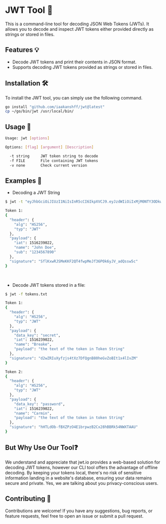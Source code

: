 # JWT Tool 🚀

This is a command-line tool for decoding JSON Web Tokens (JWTs). It allows you to decode and inspect JWT tokens either provided directly as strings or stored in files.

## Features 💡

- Decode JWT tokens and print their contents in JSON format.
- Supports decoding JWT tokens provided as strings or stored in files.

## Installation 🛠️ 

To install the JWT tool, you can simply use the following command.

```bash
go install "github.com/iaakanshff/jwt@latest"
cp ~/go/bin/jwt /usr/local/bin/
```
## Usage 📝

```bash
Usage: jwt [options]

Options: [flag] [argument] [Description]

  -t string     JWT token string to decode
  -f FILE       File containing JWT tokens
  -v none       Check current version
```

## Examples 📄

- Decoding a JWT String

```bash
$ jwt -t "eyJhbGciOiJIUzI1NiIsInR5cCI6IkpXVCJ9.eyJzdWIiOiIxMjM0NTY3ODkwIiwibmFtZSI6IkpvaG4gRG9lIiwiaWF0IjoxNTE2MjM5MDIyfQ.SflKxwRJSMeKKF2QT4fwpMeJf36POk6yJV_adQssw5c"

Token 1:
{
  "header": {
    "alg": "HS256",
    "typ": "JWT"
  },
  "payload": {
    "iat": 1516239022,
    "name": "John Doe",
    "sub": "1234567890"
  },
  "signature": "SflKxwRJSMeKKF2QT4fwpMeJf36POk6yJV_adQssw5c"
}
```

<br>

- Decode JWT tokens stored in a file:

```bash
$ jwt -f tokens.txt

Token 1:
{
  "header": {
    "alg": "HS256",
    "typ": "JWT"
  },
  "payload": {
    "data_key": "secret",
    "iat": 1516239022,
    "name": "Breake",
    "payload": "the text of the token in Token String"
  },
  "signature": "d2wZRIuXyfzjs4tXz7DfQgnB80heGvZoBIt1x4lIvZM"
}

Token 2:
{
  "header": {
    "alg": "HS256",
    "typ": "JWT"
  },
  "payload": {
    "data_key": "password",
    "iat": 1516239022,
    "name": "Carmin",
    "payload": "the text of the token in token String"
  },
  "signature": "hHTLdOb-fBXZPzO4E1brpwzB2Cx28hBBRk54NWXTAAU"
}

```

## But Why Use Our Tool❓ 

We understand and appreciate that jwt.io provides a web-based solution for decoding JWT tokens, however our CLI tool offers the advantage of offline decoding. By keeping your tokens local, there's no risk of sensitive information landing in a website's database, ensuring your data remains secure and private. Yes, we are talking about you privacy-conscious users.

## Contributing 🤝

Contributions are welcome! If you have any suggestions, bug reports, or feature requests, feel free to open an issue or submit a pull request.
